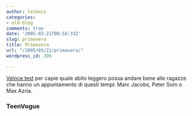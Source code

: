 ```yaml
---
author: leibniz
categories:
- old-blog
comments: true
date: '2005-03-21T08:58:33Z'
slug: primavera
title: Primavera
url: "/2005/03/21/primavera/"
wordpress_id: 399

---
```

[Veloce test](https://www.teenvogue.com/) per capie quale
abito leggero possa andare bene alle ragazze che hanno un appuntamento
di questi tempi: Marc Jacobs, Peter Som o Max Azria.




### TeenVogue 
